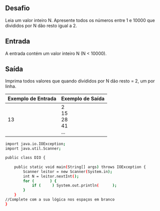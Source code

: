 ## Desafio

Leia um valor inteiro N. Apresente todos os números entre 1 e 10000 que divididos por N dão resto igual a 2.

## Entrada

A entrada contém um valor inteiro N (N < 10000).

## Saída

Imprima todos valores que quando divididos por N dão resto = 2, um por linha.

| Exemplo de Entrada | Exemplo de Saída|
| ---|--- | 
| 13 | 2<br />15<br />28<br />41<br />... |


```bash
import java.io.IOException;
import java.util.Scanner;

public class DIO {
	
	public static void main(String[] args) throws IOException {
    	Scanner leitor = new Scanner(System.in);
    	int N = leitor.nextInt();
    	for (       ) {
    		if (     ) System.out.println(      );
    	}
	}
//Complete com a sua lógica nos espaços em branco	
}


```